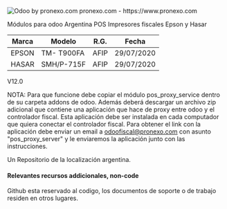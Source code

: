<img alt="Odoo by pronexo.com" src="http://fotos.subefotos.com/7107261ae57571ec94f0f2d7363aa358o.png" />
pronexo.com - https://www.pronexo.com

Módulos para odoo Argentina POS Impresores fiscales Epson y Hasar 

|Marca|Modelo|R.G.|Fecha|
|-----|------|----|-----|
|EPSON|TM- T900FA|AFIP|29/07/2020|
|HASAR|SMH/P-715F|AFIP|29/07/2020|


V12.0

NOTA: Para que funcione debe copiar el módulo pos_proxy_service dentro de su carpeta addons de odoo. 
Además deberá descargar un archivo zip adicional que contiene una aplicación que hace de proxy entre odoo y el controlador fiscal. Esta aplicación debe ser instalada en cada computador que quiera conectar el controlador fiscal. Para obtener el link con la aplicación debe enviar un email a odoofiscal@pronexo.com con asunto "pos_proxy_server" y le enviaremos la aplicación junto con las instrucciones.

Un Repositorio de la localización argentina.

#### Relevantes recursos addicionales, non-code
Github esta reservado al codigo, los documentos de soporte o de trabajo residen en otros lugares.
